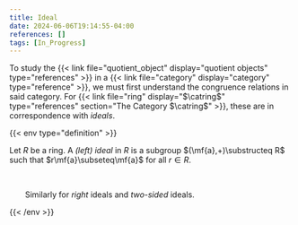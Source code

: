 ```yaml
---
title: Ideal
date: 2024-06-06T19:14:55-04:00
references: []
tags: [In_Progress]
---
```


To study the {{< link file="quotient_object" display="quotient objects" type="references" >}} in a {{< link file="category" display="category" type="reference" >}}, we must first understand the congruence relations in said category. For {{< link file="ring" display="$\catring$" type="references" section="The Category $\catring$" >}}, these are in correspondence with *ideals*.

{{< env type="definition" >}}

Let $R$ be a ring. A *(left) ideal* in $R$ is a subgroup $(\mf{a},+)\substructeq R$ such that $r\mf{a}\subseteq\mf{a}$ for all $r\in R$.

<br>

&emsp;&emsp;Similarly for *right* ideals and *two-sided* ideals.

{{< /env >}}
